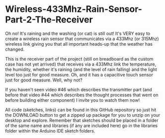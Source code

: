 # Wireless-433Mhz-Rain-Sensor-Part-2-The-Receiver
Oh no! It's raining and the washing (or cat) is still out! It's VERY easy to create a wireless rain sensor that communicates via a 433Mhz (or 315Mhz) wireless link giving you that all important heads-up that the weather has changed.

This is the receiver part of the project (still on breadboard as the custom case has not yet arrived) that receives via a 433Mhz link the temperature, the humidity, whether it's raining (and the level of rain falling) and the light level too just for good measure. Oh, and it has a capacitive touch sensor just for good measure. Well, why not?

If you haven't seen video #46 which describes the transmitter part (and before that video #44 which describes the thought processes that went on before building either component) I invite you to watch them now!

All code (sketches, links) can be found in this GitHub repository so just hit the DOWNLOAD button to get a zipped up package for you to unzip on your desktop and explore. Remember that sketches should be placed in a folder of the same name and libraries (if any are included here) go in the libraries folder within the Arduino IDE sketch folders.
